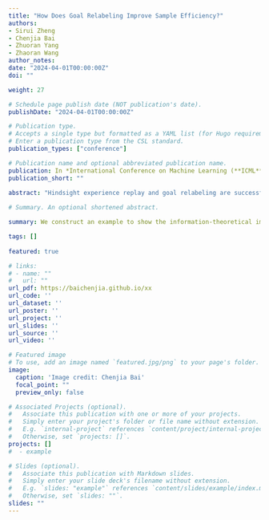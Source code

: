 ```yaml
---
title: "How Does Goal Relabeling Improve Sample Efficiency?"
authors:
- Sirui Zheng
- Chenjia Bai
- Zhuoran Yang
- Zhaoran Wang
author_notes:
date: "2024-04-01T00:00:00Z"
doi: ""

weight: 27

# Schedule page publish date (NOT publication's date).
publishDate: "2024-04-01T00:00:00Z"

# Publication type.
# Accepts a single type but formatted as a YAML list (for Hugo requirements).
# Enter a publication type from the CSL standard.
publication_types: ["conference"]

# Publication name and optional abbreviated publication name.
publication: In *International Conference on Machine Learning (**ICML**)*, 2024
publication_short: ""

abstract: "Hindsight experience replay and goal relabeling are successful in reinforcement learning (RL) since they enable agents to learn from failures. Despite their successes, we lack a theoretical understanding, such as (i) why hindsight experience replay improves sample efficiency and (ii) how to design a relabeling method that achieves sample efficiency. To this end, we construct an example to show the information-theoretical improvement in sample efficiency achieved by goal relabeling. Our example reveals that goal relabeling can enhance sample efficiency and exploit the rich information in observations through better hypothesis elimination. Based on these insights, we develop an RL algorithm called GOALIVE. To analyze the sample complexity of GOALIVE, we introduce a complexity measure, the goalconditioned Bellman-Eluder (GOAL-BE) dimension, which characterizes the sample complexity of goal-conditioned RL problems. Compared to the Bellman-Eluder dimension, the goal-conditioned version offers an exponential improvement in the best case. To the best of our knowledge, our work provides the first characterization of the theoretical improvement in sample efficiency achieved by goal relabeling."
  
# Summary. An optional shortened abstract.

summary: We construct an example to show the information-theoretical improvement in sample efficiency achieved by goal relabeling and develop an RL algorithm called _GOALIVE_.

tags: []
  
featured: true

# links:
# - name: ""
#   url: ""
url_pdf: https://baichenjia.github.io/xx
url_code: ''
url_dataset: ''
url_poster: ''
url_project: ''
url_slides: ''
url_source: ''
url_video: ''

# Featured image
# To use, add an image named `featured.jpg/png` to your page's folder. 
image:
  caption: 'Image credit: Chenjia Bai'
  focal_point: ""
  preview_only: false

# Associated Projects (optional).
#   Associate this publication with one or more of your projects.
#   Simply enter your project's folder or file name without extension.
#   E.g. `internal-project` references `content/project/internal-project/index.md`.
#   Otherwise, set `projects: []`.
projects: []
#  - example

# Slides (optional).
#   Associate this publication with Markdown slides.
#   Simply enter your slide deck's filename without extension.
#   E.g. `slides: "example"` references `content/slides/example/index.md`.
#   Otherwise, set `slides: ""`.
slides: ""
---
```


